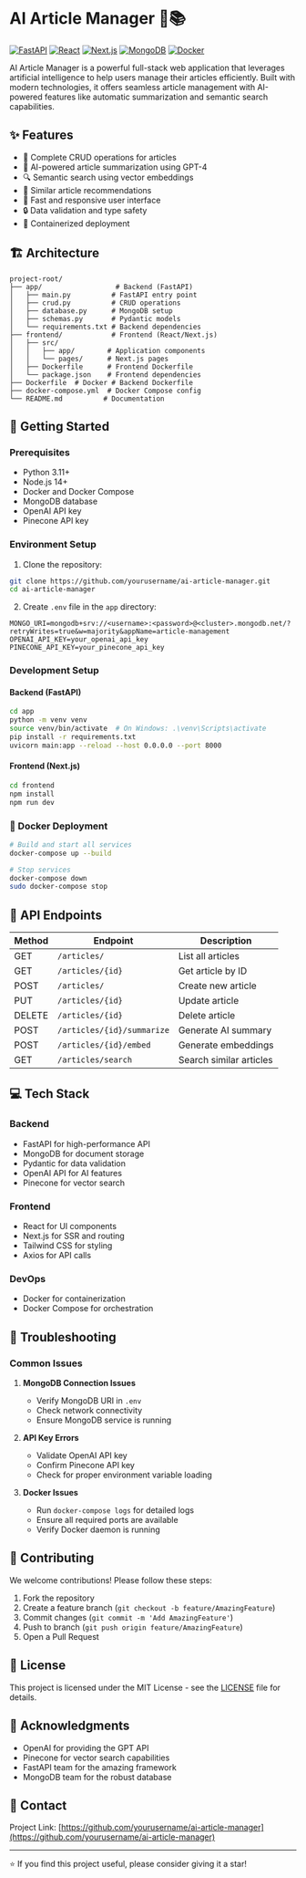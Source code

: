 # AI Article Manager 🤖📚

[![FastAPI](https://img.shields.io/badge/FastAPI-005571?style=for-the-badge&logo=fastapi)](https://fastapi.tiangolo.com)
[![React](https://img.shields.io/badge/React-20232A?style=for-the-badge&logo=react&logoColor=61DAFB)](https://reactjs.org)
[![Next.js](https://img.shields.io/badge/Next.js-000000?style=for-the-badge&logo=next.js&logoColor=white)](https://nextjs.org)
[![MongoDB](https://img.shields.io/badge/MongoDB-4EA94B?style=for-the-badge&logo=mongodb&logoColor=white)](https://www.mongodb.com)
[![Docker](https://img.shields.io/badge/Docker-2CA5E0?style=for-the-badge&logo=docker&logoColor=white)](https://www.docker.com)

AI Article Manager is a powerful full-stack web application that leverages artificial intelligence to help users manage their articles efficiently. Built with modern technologies, it offers seamless article management with AI-powered features like automatic summarization and semantic search capabilities.

## ✨ Features

- 📝 Complete CRUD operations for articles
- 🤖 AI-powered article summarization using GPT-4
- 🔍 Semantic search using vector embeddings
- 🎯 Similar article recommendations
- 🚀 Fast and responsive user interface
- 🔒 Data validation and type safety
- 🐳 Containerized deployment

## 🏗️ Architecture

```
project-root/
├── app/                  # Backend (FastAPI)
│   ├── main.py          # FastAPI entry point
│   ├── crud.py          # CRUD operations
│   ├── database.py      # MongoDB setup
│   ├── schemas.py       # Pydantic models
│   └── requirements.txt # Backend dependencies
├── frontend/            # Frontend (React/Next.js)
│   ├── src/
│   │   ├── app/        # Application components
│   │   └── pages/      # Next.js pages
│   ├── Dockerfile      # Frontend Dockerfile
│   └── package.json    # Frontend dependencies
├── Dockerfile  # Docker # Backend Dockerfile
├── docker-compose.yml  # Docker Compose config
└── README.md          # Documentation
```

## 🚀 Getting Started

### Prerequisites

- Python 3.11+
- Node.js 14+
- Docker and Docker Compose
- MongoDB database
- OpenAI API key
- Pinecone API key

### Environment Setup

1. Clone the repository:
```bash
git clone https://github.com/yourusername/ai-article-manager.git
cd ai-article-manager
```

2. Create `.env` file in the `app` directory:
```env
MONGO_URI=mongodb+srv://<username>:<password>@<cluster>.mongodb.net/?retryWrites=true&w=majority&appName=article-management
OPENAI_API_KEY=your_openai_api_key
PINECONE_API_KEY=your_pinecone_api_key
```

### Development Setup

#### Backend (FastAPI)

```bash
cd app
python -m venv venv
source venv/bin/activate  # On Windows: .\venv\Scripts\activate
pip install -r requirements.txt
uvicorn main:app --reload --host 0.0.0.0 --port 8000
```

#### Frontend (Next.js)

```bash
cd frontend
npm install
npm run dev
```

### 🐳 Docker Deployment

```bash
# Build and start all services
docker-compose up --build

# Stop services
docker-compose down
sudo docker-compose stop
```

## 🔌 API Endpoints

| Method | Endpoint | Description |
|--------|----------|-------------|
| GET | `/articles/` | List all articles |
| GET | `/articles/{id}` | Get article by ID |
| POST | `/articles/` | Create new article |
| PUT | `/articles/{id}` | Update article |
| DELETE | `/articles/{id}` | Delete article |
| POST | `/articles/{id}/summarize` | Generate AI summary |
| POST | `/articles/{id}/embed` | Generate embeddings |
| GET | `/articles/search` | Search similar articles |

## 💻 Tech Stack

### Backend
- FastAPI for high-performance API
- MongoDB for document storage
- Pydantic for data validation
- OpenAI API for AI features
- Pinecone for vector search

### Frontend
- React for UI components
- Next.js for SSR and routing
- Tailwind CSS for styling
- Axios for API calls

### DevOps
- Docker for containerization
- Docker Compose for orchestration

## 🔧 Troubleshooting

### Common Issues

1. **MongoDB Connection Issues**
   - Verify MongoDB URI in `.env`
   - Check network connectivity
   - Ensure MongoDB service is running

2. **API Key Errors**
   - Validate OpenAI API key
   - Confirm Pinecone API key
   - Check for proper environment variable loading

3. **Docker Issues**
   - Run `docker-compose logs` for detailed logs
   - Ensure all required ports are available
   - Verify Docker daemon is running

## 🤝 Contributing

We welcome contributions! Please follow these steps:

1. Fork the repository
2. Create a feature branch (`git checkout -b feature/AmazingFeature`)
3. Commit changes (`git commit -m 'Add AmazingFeature'`)
4. Push to branch (`git push origin feature/AmazingFeature`)
5. Open a Pull Request

## 📝 License

This project is licensed under the MIT License - see the [LICENSE](LICENSE) file for details.

## 🙏 Acknowledgments

- OpenAI for providing the GPT API
- Pinecone for vector search capabilities
- FastAPI team for the amazing framework
- MongoDB team for the robust database

## 📧 Contact

Project Link: [https://github.com/yourusername/ai-article-manager](https://github.com/yourusername/ai-article-manager)

---

⭐️ If you find this project useful, please consider giving it a star!
